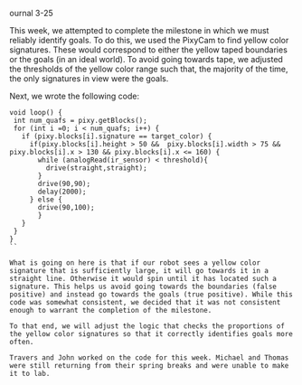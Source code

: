 ournal 3-25

This week, we attempted to complete the milestone in which we must reliably identify goals. To do this, we used the PixyCam to find yellow color signatures. These would correspond to either the yellow taped boundaries or the goals  (in an ideal world). To avoid going towards tape, we adjusted the thresholds of the yellow color range such that, the majority of the time, the only signatures in view were the goals.

Next, we wrote the following code:
```
void loop() {
 int num_quafs = pixy.getBlocks();
 for (int i =0; i < num_quafs; i++) {
   if (pixy.blocks[i].signature == target_color) {
     if(pixy.blocks[i].height > 50 &&  pixy.blocks[i].width > 75 && pixy.blocks[i].x > 130 && pixy.blocks[i].x <= 160) {
       while (analogRead(ir_sensor) < threshold){
         drive(straight,straight);
       }
       drive(90,90);
       delay(2000);
     } else {
       drive(90,100);
       }
   }
 }
}
``

What is going on here is that if our robot sees a yellow color signature that is sufficiently large, it will go towards it in a straight line. Otherwise it would spin until it has located such a signature. This helps us avoid going towards the boundaries (false positive) and instead go towards the goals (true positive). While this code was somewhat consistent, we decided that it was not consistent enough to warrant the completion of the milestone.

To that end, we will adjust the logic that checks the proportions of the yellow color signatures so that it correctly identifies goals more often.

Travers and John worked on the code for this week. Michael and Thomas were still returning from their spring breaks and were unable to make it to lab.
